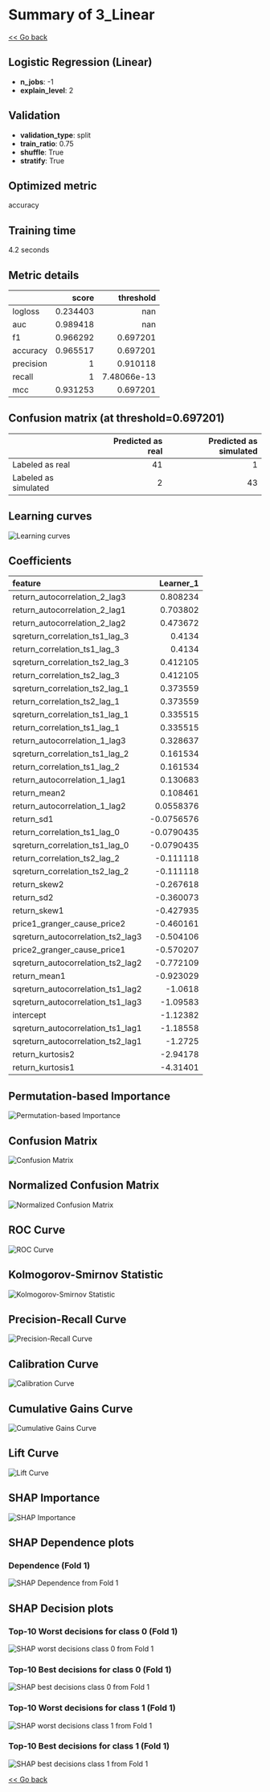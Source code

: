 # Summary of 3_Linear

[<< Go back](../README.md)


## Logistic Regression (Linear)
- **n_jobs**: -1
- **explain_level**: 2

## Validation
 - **validation_type**: split
 - **train_ratio**: 0.75
 - **shuffle**: True
 - **stratify**: True

## Optimized metric
accuracy

## Training time

4.2 seconds

## Metric details
|           |    score |     threshold |
|:----------|---------:|--------------:|
| logloss   | 0.234403 | nan           |
| auc       | 0.989418 | nan           |
| f1        | 0.966292 |   0.697201    |
| accuracy  | 0.965517 |   0.697201    |
| precision | 1        |   0.910118    |
| recall    | 1        |   7.48066e-13 |
| mcc       | 0.931253 |   0.697201    |


## Confusion matrix (at threshold=0.697201)
|                      |   Predicted as real |   Predicted as simulated |
|:---------------------|--------------------:|-------------------------:|
| Labeled as real      |                  41 |                        1 |
| Labeled as simulated |                   2 |                       43 |

## Learning curves
![Learning curves](learning_curves.png)

## Coefficients
| feature                           |   Learner_1 |
|:----------------------------------|------------:|
| return_autocorrelation_2_lag3     |   0.808234  |
| return_autocorrelation_2_lag1     |   0.703802  |
| return_autocorrelation_2_lag2     |   0.473672  |
| sqreturn_correlation_ts1_lag_3    |   0.4134    |
| return_correlation_ts1_lag_3      |   0.4134    |
| sqreturn_correlation_ts2_lag_3    |   0.412105  |
| return_correlation_ts2_lag_3      |   0.412105  |
| sqreturn_correlation_ts2_lag_1    |   0.373559  |
| return_correlation_ts2_lag_1      |   0.373559  |
| sqreturn_correlation_ts1_lag_1    |   0.335515  |
| return_correlation_ts1_lag_1      |   0.335515  |
| return_autocorrelation_1_lag3     |   0.328637  |
| sqreturn_correlation_ts1_lag_2    |   0.161534  |
| return_correlation_ts1_lag_2      |   0.161534  |
| return_autocorrelation_1_lag1     |   0.130683  |
| return_mean2                      |   0.108461  |
| return_autocorrelation_1_lag2     |   0.0558376 |
| return_sd1                        |  -0.0756576 |
| return_correlation_ts1_lag_0      |  -0.0790435 |
| sqreturn_correlation_ts1_lag_0    |  -0.0790435 |
| return_correlation_ts2_lag_2      |  -0.111118  |
| sqreturn_correlation_ts2_lag_2    |  -0.111118  |
| return_skew2                      |  -0.267618  |
| return_sd2                        |  -0.360073  |
| return_skew1                      |  -0.427935  |
| price1_granger_cause_price2       |  -0.460161  |
| sqreturn_autocorrelation_ts2_lag3 |  -0.504106  |
| price2_granger_cause_price1       |  -0.570207  |
| sqreturn_autocorrelation_ts2_lag2 |  -0.772109  |
| return_mean1                      |  -0.923029  |
| sqreturn_autocorrelation_ts1_lag2 |  -1.0618    |
| sqreturn_autocorrelation_ts1_lag3 |  -1.09583   |
| intercept                         |  -1.12382   |
| sqreturn_autocorrelation_ts1_lag1 |  -1.18558   |
| sqreturn_autocorrelation_ts2_lag1 |  -1.2725    |
| return_kurtosis2                  |  -2.94178   |
| return_kurtosis1                  |  -4.31401   |


## Permutation-based Importance
![Permutation-based Importance](permutation_importance.png)
## Confusion Matrix

![Confusion Matrix](confusion_matrix.png)


## Normalized Confusion Matrix

![Normalized Confusion Matrix](confusion_matrix_normalized.png)


## ROC Curve

![ROC Curve](roc_curve.png)


## Kolmogorov-Smirnov Statistic

![Kolmogorov-Smirnov Statistic](ks_statistic.png)


## Precision-Recall Curve

![Precision-Recall Curve](precision_recall_curve.png)


## Calibration Curve

![Calibration Curve](calibration_curve_curve.png)


## Cumulative Gains Curve

![Cumulative Gains Curve](cumulative_gains_curve.png)


## Lift Curve

![Lift Curve](lift_curve.png)



## SHAP Importance
![SHAP Importance](shap_importance.png)

## SHAP Dependence plots

### Dependence (Fold 1)
![SHAP Dependence from Fold 1](learner_fold_0_shap_dependence.png)

## SHAP Decision plots

### Top-10 Worst decisions for class 0 (Fold 1)
![SHAP worst decisions class 0 from Fold 1](learner_fold_0_shap_class_0_worst_decisions.png)
### Top-10 Best decisions for class 0 (Fold 1)
![SHAP best decisions class 0 from Fold 1](learner_fold_0_shap_class_0_best_decisions.png)
### Top-10 Worst decisions for class 1 (Fold 1)
![SHAP worst decisions class 1 from Fold 1](learner_fold_0_shap_class_1_worst_decisions.png)
### Top-10 Best decisions for class 1 (Fold 1)
![SHAP best decisions class 1 from Fold 1](learner_fold_0_shap_class_1_best_decisions.png)

[<< Go back](../README.md)
